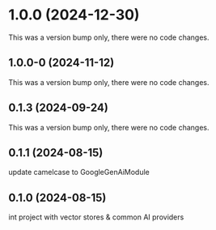 # 1.0.0 (2024-12-30)

This was a version bump only, there were no code changes.

## 1.0.0-0 (2024-11-12)

This was a version bump only, there were no code changes.

## 0.1.3 (2024-09-24)

This was a version bump only, there were no code changes.

## 0.1.1 (2024-08-15)

update camelcase to GoogleGenAiModule

## 0.1.0 (2024-08-15)

int project with vector stores & common AI providers